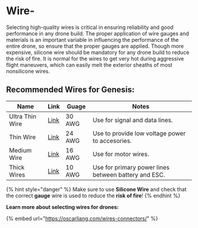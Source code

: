 # Wire-

Selecting high-quality wires is critical in ensuring reliability and good performance in any drone build. The proper application of wire gauges and materials is an important variable in influencing the performance of the entire drone, so ensure that the proper gauges are applied. Though more expensive, silicone wire should be mandatory for any drone build to reduce the risk of fire. It is normal for the wires to get very hot during aggressive flight maneuvers, which can easily melt the exterior sheaths of most nonsilicone wires.

## Recommended Wires for Genesis:

| Name            | Link                                                                                                                       | Guage  | Notes                                                |
| --------------- | -------------------------------------------------------------------------------------------------------------------------- | ------ | ---------------------------------------------------- |
| Ultra Thin Wire | [Link](https://www.amazon.com/stores/BNTECHGO/30GaugeSiliconeWire\_SiliconeWire/page/0FB2C206-9F92-4DDF-8612-FECAFA318187) | 30 AWG | Use for signal and data lines.                       |
| Thin Wire       | [Link](https://www.amazon.com/stores/BNTECHGO/24GaugeSiliconeWire\_SiliconeWire/page/E1E31E64-1EAF-4459-8FFB-3448A42351AA) | 24 AWG | Use to provide low voltage power to accesories.      |
| Medium Wire     | [Link](https://www.amazon.com/BNTECHGO-Silicone-Flexible-Stranded-Impedance/dp/B06XS5N3HN)                                 | 16 AWG | Use for motor wires.                                 |
| Thick Wires     | [Link](https://www.amazon.com/stores/BNTECHGO/10GaugeSiliconeWire\_SiliconeWire/page/B3873000-8FFA-4D5A-BEDE-A2CAAAC2C6E5) | 10 AWG | Use for primary power lines between battery and ESC. |

{% hint style="danger" %}
Make sure to use **Silicone Wire** and check that the correct **gauge** wire is used to reduce the **risk of fire**!
{% endhint %}

**Learn more about selecting wires for drones:**

{% embed url="https://oscarliang.com/wires-connectors/" %}
